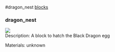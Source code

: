 #dragon_nest
<a href="/posts/wiki/blocks">blocks</a>
<div class="iteminfo">
<h3>dragon_nest</h3>
<img class="pixelimage" src="https://dragon-force-studio.com/images/EF_wiki/dragon_nest.png">

</div>
Description:  A block to hatch the Black Dragon egg 

Materials:   unknown